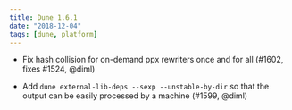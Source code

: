```yaml
---
title: Dune 1.6.1
date: "2018-12-04"
tags: [dune, platform]
---
```


- Fix hash collision for on-demand ppx rewriters once and for all
  (#1602, fixes #1524, @diml)

- Add `dune external-lib-deps --sexp --unstable-by-dir` so that the output can
  be easily processed by a machine (#1599, @diml)